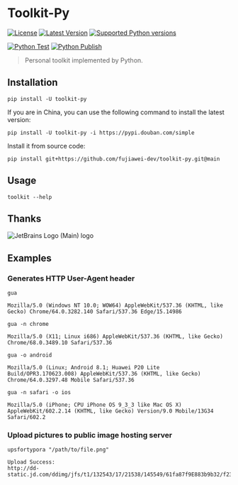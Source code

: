 # Toolkit-Py

[![License](https://img.shields.io/pypi/l/toolkit-py)](https://github.com/fujiawei-dev/toolkit-py/blob/master/LICENSE)
[![Latest Version](https://img.shields.io/pypi/v/toolkit-py)](https://pypi.org/project/toolkit-py/)
[![Supported Python versions](https://img.shields.io/pypi/pyversions/toolkit-py)](https://pypi.python.org/pypi/toolkit-py)

[![Python Test](https://github.com/fujiawei-dev/toolkit-py/actions/workflows/python-test.yml/badge.svg)](https://github.com/fujiawei-dev/toolkit-py/actions/workflows/python-test.yml)
[![Python Publish](https://github.com/fujiawei-dev/toolkit-py/actions/workflows/python-publish.yml/badge.svg)](https://github.com/fujiawei-dev/toolkit-py/actions/workflows/python-publish.yml)

> Personal toolkit implemented by Python.

## Installation

```shell
pip install -U toolkit-py
```

If you are in China, you can use the following command to install the latest version:

```shell
pip install -U toolkit-py -i https://pypi.douban.com/simple
```

Install it from source code:

```shell
pip install git+https://github.com/fujiawei-dev/toolkit-py.git@main
```

## Usage

```shell
toolkit --help
```

## Thanks

![JetBrains Logo (Main) logo](https://resources.jetbrains.com/storage/products/company/brand/logos/jb_beam.svg)

## Examples

### Generates HTTP User-Agent header

```shell
gua
```

```
Mozilla/5.0 (Windows NT 10.0; WOW64) AppleWebKit/537.36 (KHTML, like Gecko) Chrome/64.0.3282.140 Safari/537.36 Edge/15.14986
```

```shell
gua -n chrome
```

```
Mozilla/5.0 (X11; Linux i686) AppleWebKit/537.36 (KHTML, like Gecko) Chrome/68.0.3489.10 Safari/537.36
```

```shell
gua -o android
```

```
Mozilla/5.0 (Linux; Android 8.1; Huawei P20 Lite Build/OPR3.170623.008) AppleWebKit/537.36 (KHTML, like Gecko) Chrome/64.0.3297.48 Mobile Safari/537.36
```

```shell
gua -n safari -o ios
```

```
Mozilla/5.0 (iPhone; CPU iPhone OS 9_3_3 like Mac OS X) AppleWebKit/602.2.14 (KHTML, like Gecko) Version/9.0 Mobile/13G34 Safari/602.2
```

### Upload pictures to public image hosting server

```shell
upsfortypora "/path/to/file.png"
```

```
Upload Success:
http://dd-static.jd.com/ddimg/jfs/t1/132543/17/21538/145549/61fa87f9E883b9b32/f23efa3a806cab76.jpg
```
